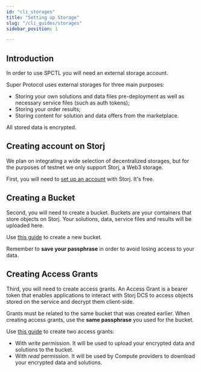 ```yaml
---
id: "cli_storages"
title: "Setting up Storage"
slug: "/cli_guides/storages"
sidebar_position: 1

---
```


## Introduction

In order to use SPCTL you will need an external storage account.

Super Protocol uses external storages for three main purposes:

* Storing your own solutions and data files pre-deployment as well as necessary service files (such as auth tokens);
* Storing your order results;
* Storing content for solution and data offers from the marketplace.

All stored data is encrypted.

## Creating account on Storj

We plan on integrating a wide selection of decentralized storages, but for the purposes of testnet we only support Storj, a Web3 storage.

First, you will need to [set up an account](https://www.storj.io/) with Storj. It's free.

## Creating a Bucket

Second, you will need to create a bucket. Buckets are your containers that store objects on Storj. Your solutions, data, service files and results will be uploaded here. 

Use [this guide](https://docs.storj.io/dcs/getting-started/quickstart-objectbrowser/) to create a new bucket. 

Remember to **save your passphrase** in order to avoid losing access to your data.

## Creating Access Grants

Third, you will need to create access grants. An Access Grant is a bearer token that enables applications to interact with Storj DCS to access objects stored on the service and decrypt them client-side. 

Grants must be related to the same bucket that was created earlier. When creating access grants, use the **same passphrase** you used for the bucket.

Use [this guide](https://docs.storj.io/dcs/getting-started/quickstart-uplink-cli/uploading-your-first-object/create-first-access-grant/) to create two access grants:
- With *write* permission. It will be used to upload your encrypted data and solutions to the bucket. 
- With *read* permission. It will be used by Compute providers to download your encrypted data and solutions. 

